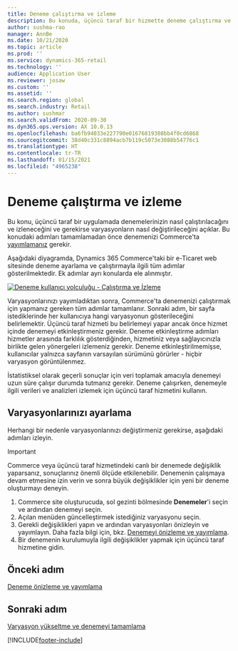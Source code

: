 ```yaml
---
title: Deneme çalıştırma ve izleme
description: Bu konuda, üçüncü taraf bir hizmette deneme çalıştırma ve izlemenin nasıl yapılacağı anlatılmaktadır. Ayrıca deneme başlatıldıktan sonra varyasyonlarda nasıl değişiklik yapılacağı da açıklanmaktadır.
author: sushma-rao
manager: AnnBe
ms.date: 10/21/2020
ms.topic: article
ms.prod: ''
ms.service: dynamics-365-retail
ms.technology: ''
audience: Application User
ms.reviewer: josaw
ms.custom: ''
ms.assetid: ''
ms.search.region: global
ms.search.industry: Retail
ms.author: sushmar
ms.search.validFrom: 2020-09-30
ms.dyn365.ops.version: AX 10.0.13
ms.openlocfilehash: ba6fb94033e227790e01676819308bb4f0cd6868
ms.sourcegitcommit: 38d40c331c8894acb7b119c5073e3088b54776c1
ms.translationtype: HT
ms.contentlocale: tr-TR
ms.lasthandoff: 01/15/2021
ms.locfileid: "4965238"
---
```

# <a name="run-and-monitor-an-experiment"></a>Deneme çalıştırma ve izleme

Bu konu, üçüncü taraf bir uygulamada denemelerinizin nasıl çalıştırılacağını ve izleneceğini ve gerekirse varyasyonların nasıl değiştirileceğini açıklar. Bu konudaki adımları tamamlamadan önce denemenizi Commerce'ta [yayımlamanız](experimentation-preview-publish.md) gerekir. 

Aşağıdaki diyagramda, Dynamics 365 Commerce'taki bir e-Ticaret web sitesinde deneme ayarlama ve çalıştırmayla ilgili tüm adımlar gösterilmektedir. Ek adımlar ayrı konularda ele alınmıştır.

[ ![Deneme kullanıcı yolculuğu - Çalıştırma ve İzleme](./media/experimentation_run_monitor.svg) ](./media/experimentation_run_monitor.svg#lightbox)

Varyasyonlarınızı yayımladıktan sonra, Commerce'ta denemenizi çalıştırmak için yapmanız gereken tüm adımlar tamamlanır. Sonraki adım, bir sayfa istediklerinde her kullanıcıya hangi varyasyonun gösterileceğini belirlemektir. Üçüncü taraf hizmeti bu belirlemeyi yapar ancak önce hizmet içinde denemeyi etkinleştirmeniz gerekir. Deneme etkinleştirme adımları hizmetler arasında farklılık gösterdiğinden, hizmetiniz veya sağlayıcınızla birlikte gelen yönergeleri izlemeniz gerekir. Deneme etkinleştirilmemişse, kullanıcılar yalnızca sayfanın varsayılan sürümünü görürler - hiçbir varyasyon görüntülenmez.

İstatistiksel olarak geçerli sonuçlar için veri toplamak amacıyla denemeyi uzun süre çalışır durumda tutmanız gerekir. Deneme çalışırken, denemeyle ilgili verileri ve analizleri izlemek için üçüncü taraf hizmetini kullanın.

## <a name="adjust-your-variations"></a>Varyasyonlarınızı ayarlama
Herhangi bir nedenle varyasyonlarınızı değiştirmeniz gerekirse, aşağıdaki adımları izleyin.

> [!IMPORTANT]
> Commerce veya üçüncü taraf hizmetindeki canlı bir denemede değişiklik yaparsanız, sonuçlarınız önemli ölçüde etkilenebilir. Denemenin çalışmaya devam etmesine izin verin ve sonra büyük değişiklikler için yeni bir deneme oluşturmayı deneyin.

1. Commerce site oluşturucuda, sol gezinti bölmesinde **Denemeler**'i seçin ve ardından denemeyi seçin. 
1. Açılan menüden güncelleştirmek istediğiniz varyasyonu seçin.
1. Gerekli değişiklikleri yapın ve ardından varyasyonları önizleyin ve yayımlayın. Daha fazla bilgi için, bkz. [Denemeyi önizleme ve yayımlama](experimentation-preview-publish.md).
1. Bir denemenin kurulumuyla ilgili değişiklikler yapmak için üçüncü taraf hizmetine gidin.
    
## <a name="previous-step"></a>Önceki adım
[Deneme önizleme ve yayımlama](experimentation-preview-publish.md)

## <a name="next-step"></a>Sonraki adım
[Varyasyon yükseltme ve denemeyi tamamlama](experimentation-review-complete.md)


[!INCLUDE[footer-include](../includes/footer-banner.md)]